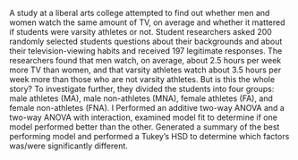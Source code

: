  A study at a liberal arts college attempted to find out whether men and women watch the same amount of TV, on average and whether it mattered if students were varsity athletes or not. Student researchers asked 200 randomly selected students questions about their backgrounds and about their television-viewing habits and received 197 legitimate responses. The researchers found that men watch, on average, about 2.5 hours per week more TV than women, and that varsity athletes watch about 3.5 hours per week more than those who are not varsity athletes. But is this the whole story? To investigate further, they divided the students into four groups: male athletes (MA), male non-athletes (MNA), female athletes (FA), and female non-athletes (FNA).
I Performed an additive two-way ANOVA and a two-way ANOVA with interaction, examined model fit to determine if one model performed better than the other. Generated a summary of the best performing model and performed a Tukey’s HSD to determine which factors was/were significantly different. 
